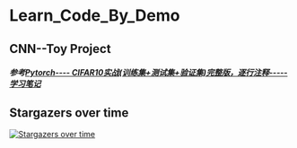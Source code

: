 # Learn_Code_By_Demo
## CNN--Toy Project
##### 参考[Pytorch---- CIFAR10实战(训练集+测试集+验证集)完整版，逐行注释-----学习笔记](https://blog.csdn.net/qq_38737428/article/details/121931464)

## Stargazers over time 

[![Stargazers over time](https://starchart.cc/zxyup/DL_demo.svg)](https://starchart.cc/zxyup/DL_demo)
